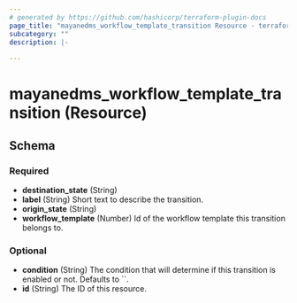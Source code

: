 ```yaml
---
# generated by https://github.com/hashicorp/terraform-plugin-docs
page_title: "mayanedms_workflow_template_transition Resource - terraform-provider-mayanedms"
subcategory: ""
description: |-
  
---
```


# mayanedms_workflow_template_transition (Resource)





<!-- schema generated by tfplugindocs -->
## Schema

### Required

- **destination_state** (String)
- **label** (String) Short text to describe the transition.
- **origin_state** (String)
- **workflow_template** (Number) Id of the workflow template this transition belongs to.

### Optional

- **condition** (String) The condition that will determine if this transition is enabled or not. Defaults to ``.
- **id** (String) The ID of this resource.



